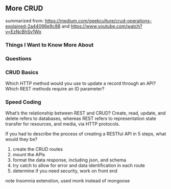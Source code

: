 ## More CRUD
summarized from: https://medium.com/geekculture/crud-operations-explained-2a44096e9c88 and https://www.youtube.com/watch?v=EzNcBhSv1Wo


### Things I Want to Know More About


### Questions

### CRUD Basics
Which HTTP method would you use to update a record through an API?
Which REST methods require an ID parameter?

### Speed Coding

What’s the relationship between REST and CRUD?
Create, read, update, and delete refers to databases, whereas REST refers to representation state transfer for resources, and media, via HTTP protocols.  


If you had to describe the process of creating a RESTful API in 5 steps, what would they be?
<ol>
<li>create the CRUD routes</li>
<li>mount the APIs</li>
<li>format the data response, including json, and schema</li>
<li>try catch to allow for error and data identification in each route</li>
<li>determine if you need security, work on front end</li>
</ol>

note Insomnia extenstion, used monk instead of mongoose
